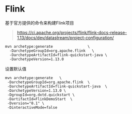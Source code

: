
# Flink


基于官方提供的命令来构建Flink项目 

> https://ci.apache.org/projects/flink/flink-docs-release-1.13/docs/dev/datastream/project-configuration/

```
mvn archetype:generate                \
  -DarchetypeGroupId=org.apache.flink   \
  -DarchetypeArtifactId=flink-quickstart-java \
  -DarchetypeVersion=1.13.0
```


设置默认值
```
mvn archetype:generate	 \
 -DarchetypeGroupId=org.apache.flink  \
 -DarchetypeArtifactId=flink-quickstart-java  \
 -DarchetypeVersion=1.13.0 \
 -DgroupId=org.dxtd.quickstart \
 -DartifactId=FlinkDemoStart  \
 -Dversion="0.1" \
 -DinteractiveMode=false 
```
